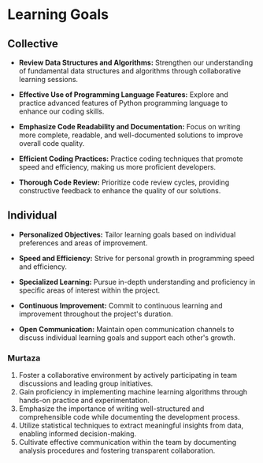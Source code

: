 
# Learning Goals

## Collective

- **Review Data Structures and Algorithms:** Strengthen our understanding of fundamental data structures and algorithms through collaborative learning sessions.

- **Effective Use of Programming Language Features:** Explore and practice advanced features of Python programming language to enhance our coding skills.

- **Emphasize Code Readability and Documentation:** Focus on writing more complete, readable, and well-documented solutions to improve overall code quality.

- **Efficient Coding Practices:** Practice coding techniques that promote speed and efficiency, making us more proficient developers.

- **Thorough Code Review:** Prioritize code review cycles, providing constructive feedback to enhance the quality of our solutions.

## Individual

- **Personalized Objectives:** Tailor learning goals based on individual preferences and areas of improvement.

- **Speed and Efficiency:** Strive for personal growth in programming speed and efficiency.

- **Specialized Learning:** Pursue in-depth understanding and proficiency in specific areas of interest within the project.

- **Continuous Improvement:** Commit to continuous learning and improvement throughout the project's duration.

- **Open Communication:** Maintain open communication channels to discuss individual learning goals and support each other's growth.


### Murtaza
1. Foster a collaborative environment by actively participating in team discussions and leading group initiatives.
2. Gain proficiency in implementing machine learning algorithms through hands-on practice and experimentation.
3. Emphasize the importance of writing well-structured and comprehensible code while documenting the development process.
4. Utilize statistical techniques to extract meaningful insights from data, enabling informed decision-making.
5. Cultivate effective communication within the team by documenting analysis procedures and fostering transparent collaboration.
